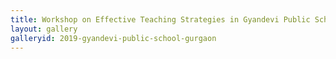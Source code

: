 ```yaml
---
title: Workshop on Effective Teaching Strategies in Gyandevi Public School, Gurgaon
layout: gallery
galleryid: 2019-gyandevi-public-school-gurgaon
---
```

